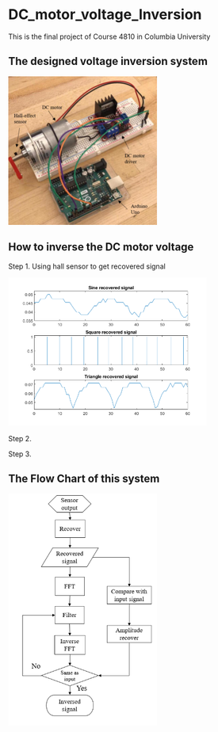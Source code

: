 # DC_motor_voltage_Inversion
This is the final project of Course 4810 in Columbia University

## The designed voltage inversion system
<p align="left">
  <img src="https://github.com/Qincheng-Sheng/DC_motor_voltage_Inversion/blob/main/Picture/System.png" width="300" title="System">
</p>

## How to inverse the DC motor voltage

Step 1. Using hall sensor to get recovered signal

<p align="left">
  <img src="https://github.com/Qincheng-Sheng/DC_motor_voltage_Inversion/blob/main/Picture/recover_signal.png" width="400" title="System">
</p>

Step 2.

Step 3.

## The Flow Chart of this system

<p align="left">
  <img src="https://github.com/Qincheng-Sheng/DC_motor_voltage_Inversion/blob/main/Picture/Flow_chart.png" width="300" title="System">
</p>
